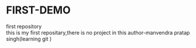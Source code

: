 # FIRST-DEMO

first repository
<br>
this is my first repositary,there is no project in this
author-manvendra pratap singh(learning  git )
